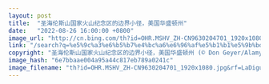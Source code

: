 ```yaml
---
layout: post
title:  "圣海伦斯山国家火山纪念区的边界小径，美国华盛顿州"
date:   "2022-08-26 16:00:00 +0800"
image_url: "http://cn.bing.com/th?id=OHR.MSHV_ZH-CN9630204701_1920x1080.jpg&rf=LaDigue_1920x1080.jpg&pid=hp"
link: "/search?q=%e5%9c%a3%e6%b5%b7%e4%bc%a6%e6%96%af%e5%b1%b1%e5%9b%bd%e5%ae%b6%e7%81%ab%e5%b1%b1%e7%ba%aa%e5%bf%b5%e5%8c%ba&form=hpcapt&mkt=zh-cn"
copyright: "圣海伦斯山国家火山纪念区的边界小径，美国华盛顿州 (© Don Geyer/Alamy)"
image_hash: "6e7bbaae004a95a44c817eb789a0241c"
image_filename: "th?id=OHR.MSHV_ZH-CN9630204701_1920x1080.jpg&rf=LaDigue_1920x1080.jpg&pid=hp"
---
```


